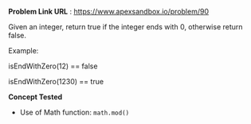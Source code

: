 **Problem Link URL** : https://www.apexsandbox.io/problem/90

Given an integer, return true if the integer ends with 0, otherwise return false.

Example:

isEndWithZero(12) == false

isEndWithZero(1230) == true

**Concept Tested**
- Use of Math function: `math.mod()`